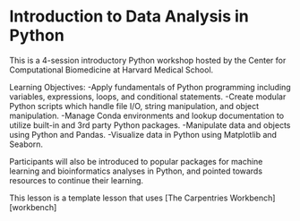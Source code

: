 # Introduction to Data Analysis in Python

This is a 4-session introductory Python workshop hosted by the Center for Computational Biomedicine at Harvard Medical School. 

Learning Objectives:
-Apply fundamentals of Python programming including variables, expressions, loops, and conditional statements.
-Create modular Python scripts which handle file I/O, string manipulation, and object manipulation.
-Manage Conda environments and lookup documentation to utilize built-in and 3rd party Python packages.
-Manipulate data and objects using Python and Pandas.
-Visualize data in Python using Matplotlib and Seaborn.

Participants will also be introduced to popular packages for machine learning and bioinformatics analyses in Python, and pointed towards resources to continue their learning. 


This lesson is a template lesson that uses [The Carpentries Workbench][workbench]
